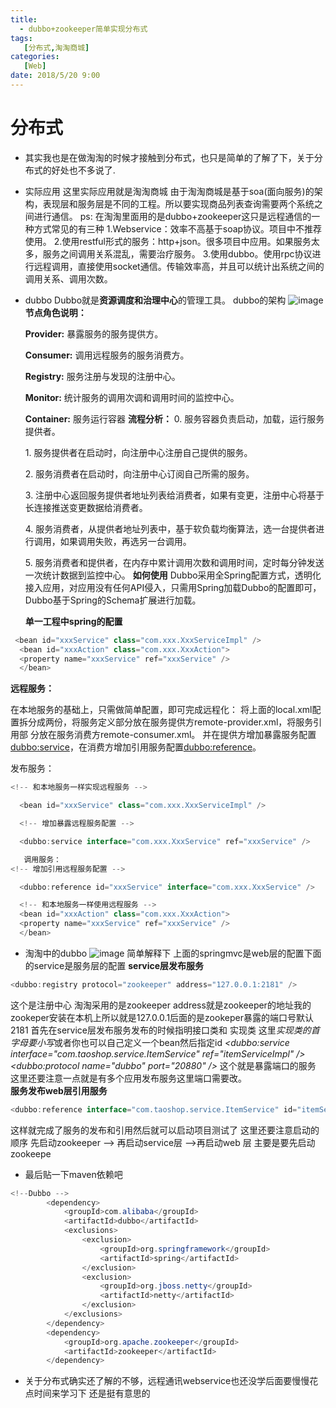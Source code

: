 ```yaml
---
title: 
  - dubbo+zookeeper简单实现分布式
tags:
   [分布式,淘淘商城]
categories:
   [Web]
date: 2018/5/20 9:00
---
```

# 分布式
- 其实我也是在做淘淘的时候才接触到分布式，也只是简单的了解了下，关于分布式的好处也不多说了.
- 实际应用
这里实际应用就是淘淘商城 由于淘淘商城是基于soa(面向服务)的架构，表现层和服务层是不同的工程。所以要实现商品列表查询需要两个系统之间进行通信。
  ps: 在淘淘里面用的是dubbo+zookeeper这只是远程通信的一种方式常见的有三种
  1.Webservice：效率不高基于soap协议。项目中不推荐使用。
  2.使用restful形式的服务：http+json。很多项目中应用。如果服务太多，服务之间调用关系混乱，需要治疗服务。
  3.使用dubbo。使用rpc协议进行远程调用，直接使用socket通信。传输效率高，并且可以统计出系统之间的调用关系、调用次数。
- dubbo
  Dubbo就是**资源调度和治理中心**的管理工具。
 dubbo的架构
  ![image](http://p0.cdn.img9.top/ipfs/QmNt5aeNWC6PSPY6Dak7p39H1tHY6y9u6ppxhNFoh8PUFn?0.png)
**节点角色说明：**

  **Provider:** 暴露服务的服务提供方。

  **Consumer:** 调用远程服务的服务消费方。

  **Registry:** 服务注册与发现的注册中心。

  **Monitor:** 统计服务的调用次调和调用时间的监控中心。

  **Container:** 服务运行容器
**流程分析：**
  0\. 服务容器负责启动，加载，运行服务提供者。

  1\. 服务提供者在启动时，向注册中心注册自己提供的服务。

  2\. 服务消费者在启动时，向注册中心订阅自己所需的服务。

  3\. 注册中心返回服务提供者地址列表给消费者，如果有变更，注册中心将基于长连接推送变更数据给消费者。

  4\. 服务消费者，从提供者地址列表中，基于软负载均衡算法，选一台提供者进行调用，如果调用失败，再选另一台调用。

  5\. 服务消费者和提供者，在内存中累计调用次数和调用时间，定时每分钟发送一次统计数据到监控中心。
**如何使用**
 Dubbo采用全Spring配置方式，透明化接入应用，对应用没有任何API侵入，只需用Spring加载Dubbo的配置即可，Dubbo基于Spring的Schema扩展进行加载。

  **单一工程中spring的配置**
```java
 <bean id="xxxService" class="com.xxx.XxxServiceImpl" />
  <bean id="xxxAction" class="com.xxx.XxxAction">
  <property name="xxxService" ref="xxxService" />
  </bean>
```
**远程服务：**

  在本地服务的基础上，只需做简单配置，即可完成远程化：
  将上面的local.xml配置拆分成两份，将服务定义部分放在服务提供方remote-provider.xml，将服务引用部    分放在服务消费方remote-consumer.xml。
  并在提供方增加暴露服务配置<dubbo:service>，在消费方增加引用服务配置<dubbo:reference>。

  发布服务：

```java
<!-- 和本地服务一样实现远程服务 -->

  <bean id="xxxService" class="com.xxx.XxxServiceImpl" />

  <!-- 增加暴露远程服务配置 -->

  <dubbo:service interface="com.xxx.XxxService" ref="xxxService" />

   调用服务：
<!-- 增加引用远程服务配置 -->

  <dubbo:reference id="xxxService" interface="com.xxx.XxxService" />

  <!-- 和本地服务一样使用远程服务 -->
  <bean id="xxxAction" class="com.xxx.XxxAction">
  <property name="xxxService" ref="xxxService" />
  </bean>

```

- 淘淘中的dubbo
![image](http://p1.cdn.img9.top/ipfs/QmRPvtoW2JoEZKuXFExYrusKhDt7kM5iSk4JWeXHBLfMVA?1.png)
简单解释下
   上面的springmvc是web层的配置下面的service是服务层的配置
**service层发布服务**
```java
<dubbo:registry protocol="zookeeper" address="127.0.0.1:2181" />
```
这个是注册中心 淘淘采用的是zookeeper address就是zookeeper的地址我的zookeper安装在本机上所以就是127.0.0.1后面的是zookeper暴露的端口号默认2181  首先在service层发布服务发布的时候指明接口类和 实现类 这里*实现类的首字母要小写*或者你也可以自己定义一个bean然后指定id
*<!-- 声明需要暴露的服务接口 -->
	<dubbo:service interface="com.taoshop.service.ItemService"
		ref="itemServiceImpl" />*
*<!-- 用dubbo协议在20880端口暴露服务 -->
	<dubbo:protocol name="dubbo" port="20880" />*
这个就是暴露端口的服务 这里还要注意一点就是有多个应用发布服务这里端口需要改。  
**服务发布web层引用服务**
```java
<dubbo:reference interface="com.taoshop.service.ItemService" id="itemService" />
```
这样就完成了服务的发布和引用然后就可以启动项目测试了 这里还要注意启动的顺序
先启动zookeeper --> 再启动service层 -->再启动web 层 主要是要先启动zookeepe
- 最后贴一下maven依赖吧
```java
<!--Dubbo -->
		<dependency>
			<groupId>com.alibaba</groupId>
			<artifactId>dubbo</artifactId>
			<exclusions>
				<exclusion>
					<groupId>org.springframework</groupId>
					<artifactId>spring</artifactId>
				</exclusion>
				<exclusion>
					<groupId>org.jboss.netty</groupId>
					<artifactId>netty</artifactId>
				</exclusion>
			</exclusions>
		</dependency>
		<dependency>
			<groupId>org.apache.zookeeper</groupId>
			<artifactId>zookeeper</artifactId>
		</dependency>
```
- 关于分布式确实还了解的不够，远程通讯webservice也还没学后面要慢慢花点时间来学习下 还是挺有意思的